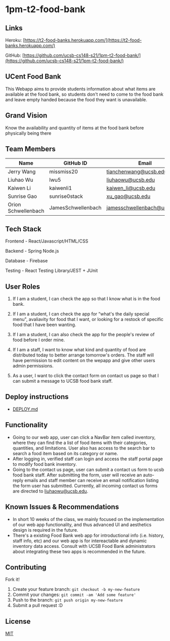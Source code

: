 # 1pm-t2-food-bank

## Links
Heroku: [https://t2-food-banks.herokuapp.com/](https://t2-food-banks.herokuapp.com/)

GitHub: [https://github.com/ucsb-cs148-s21/1pm-t2-food-bank/](https://github.com/ucsb-cs148-s21/1pm-t2-food-bank/)

## UCent Food Bank
This Webapp aims to provide students information about what items are available at the food bank, so students don't need to come to the food bank and leave empty handed because the food they want is unavailable.

## Grand Vision
Know the availability and quantity of items at the food bank before physically being there

## Team Members
| Name              | GitHub ID   | Email                         |
|-------------------|-------------|-------------------------------|
| Jerry Wang      | missmiss20    | tianchenwang@ucsb.edu         |
| Liuhao Wu  | lwu5        | liuhaowu@ucsb.edu         | 
| Kaiwen Li | kaiwenli1   | kaiwen_li@ucsb.edu            |
| Sunrise Gao | sunrise0stack    | xu_gao@ucsb.edu               |
| Orion Schwellenbach | JamesSchwellenbach   | jamesschwellenbach@ucsb.edu   |

## Tech Stack

Frontend - React/Javascript/HTML/CSS

Backend - Spring Node.js

Database - Firebase

Testing - React Testing Library/JEST + JUnit

## User Roles

1. If I am a student, I can check the app so that I know what is in the food bank.

2. If I am a student, I can check the app for “what's the daily special menu", avaliavity for food that I want, or looking for a restock of specific food that I have been wanting.

3. If I am a student, I can also check the app for the people's review of food before I order mine.

4. If I am a staff, I want to know what kind and quantity of food are distributed today to better arrange tomorrow's orders. The staff will have permission to edit content on the wepapp and give other users admin permissions.

5. As a user, I want to click the contact form on contact us page so that I can submit a message to UCSB food bank staff.

## Deploy instructions

- [DEPLOY.md](https://github.com/ucsb-cs148-s21/1pm-t2-food-bank/blob/main/docs/DEPLOY.md)

## Functionality
- Going to our web app, user can click a NavBar item called inventory, where they can find the a list of food items with their categories, quantities, and limitations. User also has access to the search bar to search a food item based on its category or name.
- After logging in, verified staff can login and access the staff portal page to modify food bank inventory.
- Going to the contact us page, user can submit a contact us form to ucsb food bank staff. After submitting the form, user will receive an auto-reply emails and staff member can receive an email notification listing the form user has submitted. Currently, all incoming contact us forms are directed to liuhaowu@ucsb.edu.

## Known Issues & Recommendations

- In short 10 weeks of the class, we mainly focused on the implementation of our web app functionality, and thus advanced UI and aesthetics design is required in the future.
- There's a existing Food Bank web app for introductional info (i.e. history, staff info, etc) and our web app is for intereactable and dynamic inventory data access. Consult with UCSB Food Bank administrators about integrating these two apps is recommended in the future.

## Contributing
Fork it!
1. Create your feature branch: `git checkout -b my-new-feature`
2. Commit your changes: `git commit -am 'Add some feature'`
3. Push to the branch: `git push origin my-new-feature`
4. Submit a pull request :D

## License
[MIT](https://choosealicense.com/licenses/mit/)
